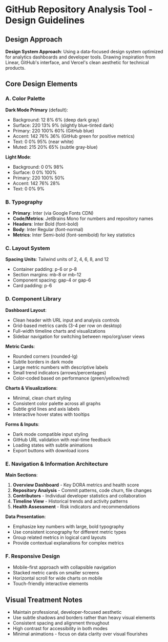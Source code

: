 # GitHub Repository Analysis Tool - Design Guidelines

## Design Approach
**Design System Approach**: Using a data-focused design system optimized for analytics dashboards and developer tools. Drawing inspiration from Linear, GitHub's interface, and Vercel's clean aesthetic for technical products.

## Core Design Elements

### A. Color Palette
**Dark Mode Primary** (default):
- Background: 12 8% 6% (deep dark gray)
- Surface: 220 13% 9% (slightly blue-tinted dark)
- Primary: 220 100% 60% (GitHub blue)
- Accent: 142 76% 36% (GitHub green for positive metrics)
- Text: 0 0% 95% (near white)
- Muted: 215 20% 65% (subtle gray-blue)

**Light Mode**:
- Background: 0 0% 98%
- Surface: 0 0% 100%
- Primary: 220 100% 50%
- Accent: 142 76% 28%
- Text: 0 0% 9%

### B. Typography
- **Primary**: Inter (via Google Fonts CDN)
- **Code/Metrics**: JetBrains Mono for numbers and repository names
- **Headers**: Inter Bold (font-bold)
- **Body**: Inter Regular (font-normal)
- **Metrics**: Inter Semi-bold (font-semibold) for key statistics

### C. Layout System
**Spacing Units**: Tailwind units of 2, 4, 6, 8, and 12
- Container padding: p-6 or p-8
- Section margins: mb-8 or mb-12
- Component spacing: gap-4 or gap-6
- Card padding: p-6

### D. Component Library

**Dashboard Layout**:
- Clean header with URL input and analysis controls
- Grid-based metrics cards (3-4 per row on desktop)
- Full-width timeline charts and visualizations
- Sidebar navigation for switching between repo/org/user views

**Metric Cards**:
- Rounded corners (rounded-lg)
- Subtle borders in dark mode
- Large metric numbers with descriptive labels
- Small trend indicators (arrows/percentages)
- Color-coded based on performance (green/yellow/red)

**Charts & Visualizations**:
- Minimal, clean chart styling
- Consistent color palette across all graphs
- Subtle grid lines and axis labels
- Interactive hover states with tooltips

**Forms & Inputs**:
- Dark mode compatible input styling
- GitHub URL validation with real-time feedback
- Loading states with subtle animations
- Export buttons with download icons

### E. Navigation & Information Architecture

**Main Sections**:
1. **Overview Dashboard** - Key DORA metrics and health score
2. **Repository Analysis** - Commit patterns, code churn, file changes
3. **Contributors** - Individual developer statistics and collaboration
4. **Timeline View** - Historical trends and activity patterns
5. **Health Assessment** - Risk indicators and recommendations

**Data Presentation**:
- Emphasize key numbers with large, bold typography
- Use consistent iconography for different metric types
- Group related metrics in logical card layouts
- Provide contextual explanations for complex metrics

### F. Responsive Design
- Mobile-first approach with collapsible navigation
- Stacked metric cards on smaller screens
- Horizontal scroll for wide charts on mobile
- Touch-friendly interactive elements

## Visual Treatment Notes
- Maintain professional, developer-focused aesthetic
- Use subtle shadows and borders rather than heavy visual elements
- Consistent spacing and alignment throughout
- High contrast for accessibility in both modes
- Minimal animations - focus on data clarity over visual flourishes
